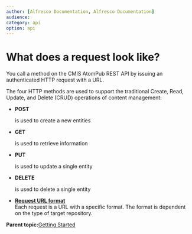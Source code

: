 ```yaml
---
author: [Alfresco Documentation, Alfresco Documentation]
audience: 
category: api
option: api
---
```


# What does a request look like?

You call a method on the CMIS AtomPub REST API by issuing an authenticated HTTP request with a URL.

The four HTTP methods are used to support the traditional Create, Read, Update, and Delete \(CRUD\) operations of content management:

-   **POST**

    is used to create a new entities

-   **GET**

    is used to retrieve information

-   **PUT**

    is used to update a single entity

-   **DELETE**

    is used to delete a single entity


-   **[Request URL format](../../../pra/1/concepts/cmis-request-url-format.md)**  
Each request is a URL with a specific format. The format is dependent on the type of target repository.

**Parent topic:**[Getting Started](../../../pra/1/concepts/cmis-getting-started.md)

